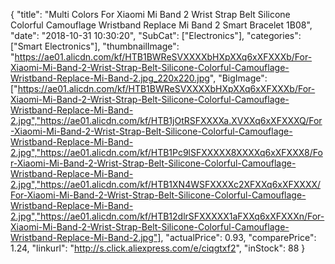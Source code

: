 {
	"title": "Multi Colors For Xiaomi Mi Band 2 Wrist Strap Belt Silicone Colorful Camouflage Wristband Replace Mi Band 2 Smart Bracelet 1B08",
	"date": "2018-10-31 10:30:20",
	"SubCat": ["Electronics"],
	"categories": ["Smart Electronics"],
	"thumbnailImage": "https://ae01.alicdn.com/kf/HTB1BWReSVXXXXbHXpXXq6xXFXXXb/For-Xiaomi-Mi-Band-2-Wrist-Strap-Belt-Silicone-Colorful-Camouflage-Wristband-Replace-Mi-Band-2.jpg_220x220.jpg",
	"BigImage": ["https://ae01.alicdn.com/kf/HTB1BWReSVXXXXbHXpXXq6xXFXXXb/For-Xiaomi-Mi-Band-2-Wrist-Strap-Belt-Silicone-Colorful-Camouflage-Wristband-Replace-Mi-Band-2.jpg","https://ae01.alicdn.com/kf/HTB1jOtRSFXXXXa.XVXXq6xXFXXXQ/For-Xiaomi-Mi-Band-2-Wrist-Strap-Belt-Silicone-Colorful-Camouflage-Wristband-Replace-Mi-Band-2.jpg","https://ae01.alicdn.com/kf/HTB1Pc9lSFXXXXX8XXXXq6xXFXXX8/For-Xiaomi-Mi-Band-2-Wrist-Strap-Belt-Silicone-Colorful-Camouflage-Wristband-Replace-Mi-Band-2.jpg","https://ae01.alicdn.com/kf/HTB1XN4WSFXXXXc2XFXXq6xXFXXXX/For-Xiaomi-Mi-Band-2-Wrist-Strap-Belt-Silicone-Colorful-Camouflage-Wristband-Replace-Mi-Band-2.jpg","https://ae01.alicdn.com/kf/HTB12dlrSFXXXXX1aFXXq6xXFXXXn/For-Xiaomi-Mi-Band-2-Wrist-Strap-Belt-Silicone-Colorful-Camouflage-Wristband-Replace-Mi-Band-2.jpg"],
	"actualPrice": 0.93,
	"comparePrice": 1.24,
	"linkurl": "http://s.click.aliexpress.com/e/ciqgtxf2",
	"inStock": 88
}
